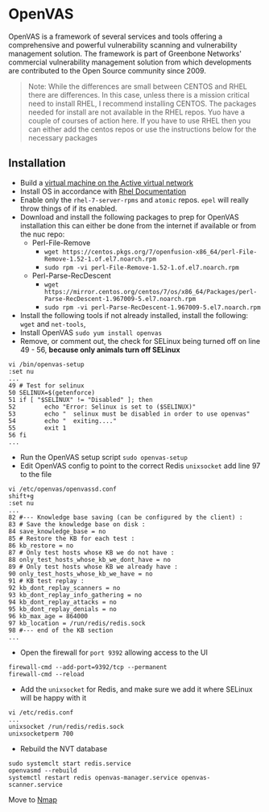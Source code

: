 # OpenVAS

OpenVAS is a framework of several services and tools offering a comprehensive and powerful vulnerability scanning and vulnerability management solution. The framework is part of Greenbone Networks' commercial vulnerability management solution from which developments are contributed to the Open Source community since 2009.

> Note: While the differences are small between CENTOS and RHEL there are differences. In this case, unless there is a mission critical need to install RHEL, I recommend installing CENTOS. The packages needed for install are not available in the RHEL repos. Yuo have a couple of courses of action here. If you have to use RHEL then you can either add the centos repos or use the instructions below for the necessary packages
## Installation
- Build a [virtual machine on the Active virtual network](../vmware/README.md#Create-the-Active-Virtual-Machine)  
- Install OS in accordance with [Rhel Documentation](../rhel/README.md)
- Enable only the `rhel-7-server-rpms` and `atomic` repos. `epel` will really throw things of if its enabled.
- Download and install the following packages to prep for OpenVAS installation this can either be done from the internet if available or from the nuc repo:
    - Perl-File-Remove
        - `wget https://centos.pkgs.org/7/openfusion-x86_64/perl-File-Remove-1.52-1.of.el7.noarch.rpm`
        - `sudo rpm -vi perl-File-Remove-1.52-1.of.el7.noarch.rpm`
    - Perl-Parse-RecDescent
        - `wget https://mirror.centos.org/centos/7/os/x86_64/Packages/perl-Parse-RecDescent-1.967009-5.el7.noarch.rpm` 
        - `sudo rpm -vi perl-Parse-RecDescent-1.967009-5.el7.noarch.rpm` 
- Install the following tools if not already installed, install the following: `wget` and `net-tools`,
- Install OpenVAS `sudo yum install openvas`
- Remove, or comment out, the check for SELinux being turned off on line 49 - 56, **because only animals turn off SELinux**  
```
vi /bin/openvas-setup
:set nu
...
49 # Test for selinux
50 SELINUX=$(getenforce)
51 if [ "$SELINUX" != "Disabled" ]; then
52        echo "Error: Selinux is set to ($SELINUX)"
53        echo "  selinux must be disabled in order to use openvas"
54        echo "  exiting...."
55        exit 1
56 fi
...
```

- Run the OpenVAS setup script `sudo openvas-setup`  
- Edit OpenVAS config to point to the correct Redis `unixsocket` add line 97 to the file  
```
vi /etc/openvas/openvassd.conf  
shift+g
:set nu
...
82 #--- Knowledge base saving (can be configured by the client) :
83 # Save the knowledge base on disk :
84 save_knowledge_base = no
85 # Restore the KB for each test :
86 kb_restore = no
87 # Only test hosts whose KB we do not have :
88 only_test_hosts_whose_kb_we_dont_have = no
89 # Only test hosts whose KB we already have :
90 only_test_hosts_whose_kb_we_have = no
91 # KB test replay :
92 kb_dont_replay_scanners = no
93 kb_dont_replay_info_gathering = no
94 kb_dont_replay_attacks = no
95 kb_dont_replay_denials = no
96 kb_max_age = 864000
97 kb_location = /run/redis/redis.sock
98 #--- end of the KB section
...
```
- Open the firewall for `port 9392` allowing access to the UI
```
firewall-cmd --add-port=9392/tcp --permanent  
firewall-cmd --reload
```

- Add the `unixsocket` for Redis, and make sure we add it where SELinux will be happy with it  
```
vi /etc/redis.conf
...
unixsocket /run/redis/redis.sock
unixsocketperm 700
```

- Rebuild the NVT database  
```
sudo systemclt start redis.service
openvasmd --rebuild
systemctl restart redis openvas-manager.service openvas-scanner.service
```
Move to [Nmap](./nmap/README.md)

